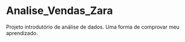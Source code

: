 # Analise_Vendas_Zara
Projeto introdutório de análise de dados. Uma forma de comprovar meu aprendizado. 
